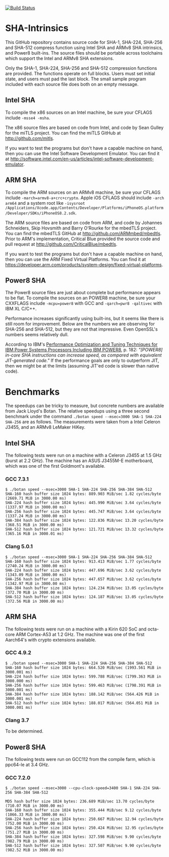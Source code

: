 [![Build Status](https://travis-ci.org/noloader/SHA-Intrinsics.svg?branch=master)](https://travis-ci.org/noloader/SHA-Intrinsics)

# SHA-Intrinsics

This GitHub repository contains source code for SHA-1, SHA-224, SHA-256 and SHA-512 compress function using Intel SHA and ARMv8 SHA intrinsics, and Power8 built-ins. The source files should be portable across toolchains which support the Intel and ARMv8 SHA extensions.

Only the SHA-1, SHA-224, SHA-256 and SHA-512 compression functions are provided. The functions operate on full blocks. Users must set initial state, and users must pad the last block. The small sample program included with each source file does both on an empty message.

## Intel SHA

To compile the x86 sources on an Intel machine, be sure your CFLAGS include `-msse4 -msha`.

The x86 source files are based on code from Intel, and code by Sean Gulley for the miTLS project. You can find the miTLS GitHub at http://github.com/mitls.

If you want to test the programs but don't have a capable machine on hand, then you can use the Intel Software Development Emulator. You can find it at http://software.intel.com/en-us/articles/intel-software-development-emulator.

## ARM SHA

To compile the ARM sources on an ARMv8 machine, be sure your CFLAGS include `-march=armv8-a+crc+crypto`. Apple iOS CFLAGS should include `-arch arm64` and a system root like `-isysroot  /Applications/Xcode.app/Contents/Developer/Platforms/iPhoneOS.platform/Developer/SDKs/iPhoneOS8.2.sdk`.

The ARM source files are based on code from ARM, and code by Johannes Schneiders, Skip Hovsmith and Barry O'Rourke for the mbedTLS project. You can find the mbedTLS GitHub at http://github.com/ARMmbed/mbedtls. Prior to ARM's implementation, Critical Blue provided the source code and pull request at http://github.com/CriticalBlue/mbedtls.

If you want to test the programs but don't have a capable machine on hand, then you can use the ARM  Fixed Virtual Platforms. You can find it at https://developer.arm.com/products/system-design/fixed-virtual-platforms.

## Power8 SHA

The Power8 source files are just about complete but performance appears to be flat. To compile the sources on an POWER8 machine, be sure your CXXFLAGS include `-mcpu=power8` with GCC and `-qarch=pwr8 -qaltivec` with IBM XL C/C++.

Performance increases significantly using built-ins, but it seems like there is still room for improvement. Below are the numbers we are observing for SHA-256 and SHA-512, but they are not that impressive. Even OpenSSL's numbers seems relatively dull.

According to IBM's [Performance Optimization and Tuning Techniques for IBM Power Systems Processors Including IBM POWER8](https://www.redbooks.ibm.com/redbooks/pdfs/sg248171.pdf), p. 182: *"[POWER8] in-core SHA instructions can increase speed, as compared with equivalent JIT-generated code."* If the performance goals are only to outperform JIT, then we might be at the limits (assuming JIT'ed code is slower than native code).

# Benchmarks

The speedups can be tricky to measure, but concrete numbers are available from Jack Lloyd's Botan. The relative speedups using a three second benchmark under the command `./botan speed --msec=3000 SHA-1 SHA-224 SHA-256` are as follows. The measurements were taken from a Intel Celeron J3455, and an ARMv8 LeMaker HiKey.

## Intel SHA

The following tests were run on a machine with a Celeron J3455 at 1.5 GHz (burst at 2.2 GHz). The machine has an ASUS J3455M-E motherboard, which was one of the first Goldmont's available.

### GCC 7.3.1

```
$ ./botan speed --msec=3000 SHA-1 SHA-224 SHA-256 SHA-384 SHA-512
SHA-160 hash buffer size 1024 bytes: 889.903 MiB/sec 1.82 cycles/byte (2669.71 MiB in 3000.00 ms)
SHA-224 hash buffer size 1024 bytes: 445.990 MiB/sec 3.64 cycles/byte (1337.97 MiB in 3000.00 ms)
SHA-256 hash buffer size 1024 bytes: 445.747 MiB/sec 3.64 cycles/byte (1337.24 MiB in 3000.00 ms)
SHA-384 hash buffer size 1024 bytes: 122.836 MiB/sec 13.20 cycles/byte (368.51 MiB in 3000.00 ms)
SHA-512 hash buffer size 1024 bytes: 121.721 MiB/sec 13.32 cycles/byte (365.16 MiB in 3000.01 ms)
```

### Clang 5.0.1

```
$ ./botan speed --msec=3000 SHA-1 SHA-224 SHA-256 SHA-384 SHA-512
SHA-160 hash buffer size 1024 bytes: 913.413 MiB/sec 1.77 cycles/byte (2740.24 MiB in 3000.00 ms)
SHA-224 hash buffer size 1024 bytes: 447.696 MiB/sec 3.62 cycles/byte (1343.09 MiB in 3000.00 ms)
SHA-256 hash buffer size 1024 bytes: 447.657 MiB/sec 3.62 cycles/byte (1342.97 MiB in 3000.00 ms)
SHA-384 hash buffer size 1024 bytes: 124.234 MiB/sec 13.05 cycles/byte (372.70 MiB in 3000.00 ms)
SHA-512 hash buffer size 1024 bytes: 124.187 MiB/sec 13.05 cycles/byte (372.56 MiB in 3000.00 ms)
```

## ARM SHA

The following tests were run on a machine with a Kirin 620 SoC and octa-core ARM Cortex-A53 at 1.2 GHz. The machine was one of the first Aarch64's with crypto extensions available.

### GCC 4.9.2

```
$ ./botan speed --msec=3000 SHA-1 SHA-224 SHA-256 SHA-384 SHA-512
SHA-160 hash buffer size 1024 bytes: 664.520 MiB/sec (1993.561 MiB in 3000.001 ms)
SHA-224 hash buffer size 1024 bytes: 599.788 MiB/sec (1799.363 MiB in 3000.000 ms)
SHA-256 hash buffer size 1024 bytes: 599.463 MiB/sec (1798.391 MiB in 3000.001 ms)
SHA-384 hash buffer size 1024 bytes: 188.142 MiB/sec (564.426 MiB in 3000.001 ms)
SHA-512 hash buffer size 1024 bytes: 188.017 MiB/sec (564.051 MiB in 3000.001 ms)
```

### Clang 3.7

To be determined.

## Power8 SHA

The following tests were run on GCC112 from the compile farm, which is ppc64-le at 3.4 GHz.

### GCC 7.2.0

```
$ ./botan speed --msec=3000 --cpu-clock-speed=3400 SHA-1 SHA-224 SHA-256 SHA-384 SHA-512

MD5 hash buffer size 1024 bytes: 236.689 MiB/sec 13.70 cycles/byte (710.07 MiB in 3000.00 ms)
SHA-160 hash buffer size 1024 bytes: 355.444 MiB/sec 9.12 cycles/byte (1066.33 MiB in 3000.00 ms)
SHA-224 hash buffer size 1024 bytes: 250.667 MiB/sec 12.94 cycles/byte (752.00 MiB in 3000.00 ms)
SHA-256 hash buffer size 1024 bytes: 250.424 MiB/sec 12.95 cycles/byte (751.27 MiB in 3000.00 ms)
SHA-384 hash buffer size 1024 bytes: 327.598 MiB/sec 9.90 cycles/byte (982.79 MiB in 3000.00 ms)
SHA-512 hash buffer size 1024 bytes: 327.507 MiB/sec 9.90 cycles/byte (982.52 MiB in 3000.00 ms)
```
